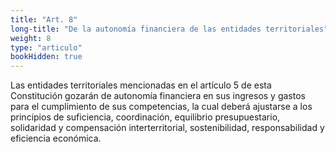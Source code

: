 ```yaml
---
title: "Art. 8"
long-title: "De la autonomía financiera de las entidades territoriales"
weight: 8
type: "articulo"
bookHidden: true
---
```

Las entidades territoriales mencionadas en el artículo 5 de esta Constitución gozarán de autonomía financiera en sus ingresos y gastos para el cumplimiento de sus competencias, la cual deberá ajustarse a los principios de suficiencia, coordinación, equilibrio presupuestario, solidaridad y compensación interterritorial, sostenibilidad, responsabilidad y eficiencia económica.

